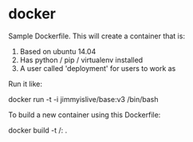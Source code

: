 docker
======

Sample Dockerfile. This will create a container that is:

1. Based on ubuntu 14.04
2. Has python / pip / virtualenv installed
3. A user called 'deployment' for users to work as

Run it like:

 docker run -t -i jimmyislive/base:v3 /bin/bash
 
To build a new container using this Dockerfile:

  docker build -t <your-user-name>/<some-name>:<tag> .

